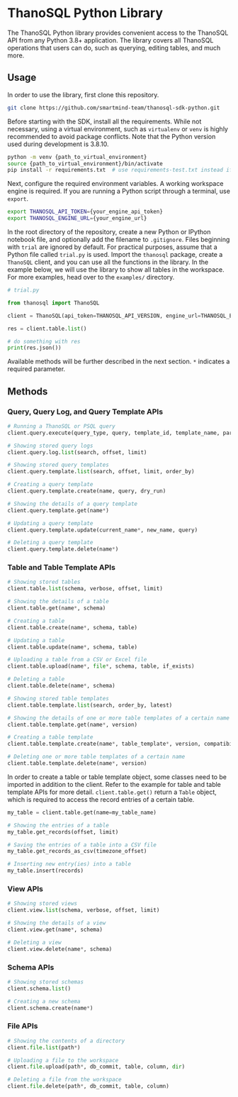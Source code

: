 # ThanoSQL Python Library

The ThanoSQL Python library provides convenient access to the ThanoSQL API from any Python 3.8+ application. The library covers all ThanoSQL operations that users can do, such as querying, editing tables, and much more.

## Usage

In order to use the library, first clone this repository.

```bash
git clone https://github.com/smartmind-team/thanosql-sdk-python.git
```

Before starting with the SDK, install all the requirements. While not necessary, using a virtual environment, such as `virtualenv` or `venv` is highly recommended to avoid package conflicts. Note that the Python version used during development is 3.8.10.

```bash
python -m venv {path_to_virtual_environment}
source {path_to_virtual_environment}/bin/activate
pip install -r requirements.txt  # use requirements-test.txt instead if you want to develop unit tests
```

Next, configure the required environment variables. A working workspace engine is required. If you are running a Python script through a terminal, use `export`.

```bash
export THANOSQL_API_TOKEN={your_engine_api_token}
export THANOSQL_ENGINE_URL={your_engine_url}
```

In the root directory of the repository, create a new Python or IPython notebook file, and optionally add the filename to `.gitignore`. Files beginning with `trial` are ignored by default. For practical purposes, assume that a Python file called `trial.py` is used. Import the `thanosql` package, create a `ThanoSQL` client, and you can use all the functions in the library. In the example below, we will use the library to show all tables in the workspace. For more examples, head over to the `examples/` directory.

```python
# trial.py

from thanosql import ThanoSQL

client = ThanoSQL(api_token=THANOSQL_API_VERSION, engine_url=THANOSQL_ENGINE_URL)

res = client.table.list()

# do something with res
print(res.json())

```

Available methods will be further described in the next section. `*` indicates a required parameter.

## Methods

### Query, Query Log, and Query Template APIs

```python
# Running a ThanoSQL or PSQL query
client.query.execute(query_type, query, template_id, template_name, parameters, schema, table_name, overwrite, max_results)

# Showing stored query logs
client.query.log.list(search, offset, limit)

# Showing stored query templates
client.query.template.list(search, offset, limit, order_by)

# Creating a query template
client.query.template.create(name, query, dry_run)

# Showing the details of a query template
client.query.template.get(name*)

# Updating a query template
client.query.template.update(current_name*, new_name, query)

# Deleting a query template
client.query.template.delete(name*)
```

### Table and Table Template APIs

```python
# Showing stored tables
client.table.list(schema, verbose, offset, limit)

# Showing the details of a table
client.table.get(name*, schema)

# Creating a table
client.table.create(name*, schema, table)

# Updating a table
client.table.update(name*, schema, table)

# Uploading a table from a CSV or Excel file
client.table.upload(name*, file*, schema, table, if_exists)

# Deleting a table
client.table.delete(name*, schema)

# Showing stored table templates
client.table.template.list(search, order_by, latest)

# Showing the details of one or more table templates of a certain name
client.table.template.get(name*, version)

# Creating a table template
client.table.template.create(name*, table_template*, version, compatibility)

# Deleting one or more table templates of a certain name
client.table.template.delete(name*, version)
```

In order to create a table or table template object, some classes need to be imported in addition to the client. Refer to the example for table and table template APIs for more detail. `client.table.get()` return a `Table` object, which is required to access the record entries of a certain table.

```python
my_table = client.table.get(name=my_table_name)

# Showing the entries of a table
my_table.get_records(offset, limit)

# Saving the entries of a table into a CSV file
my_table.get_records_as_csv(timezone_offset)

# Inserting new entry(ies) into a table
my_table.insert(records)
```

### View APIs

```python
# Showing stored views
client.view.list(schema, verbose, offset, limit)

# Showing the details of a view
client.view.get(name*, schema)

# Deleting a view
client.view.delete(name*, schema)
```

### Schema APIs

```python
# Showing stored schemas
client.schema.list()

# Creating a new schema
client.schema.create(name*)
```

### File APIs

```python
# Showing the contents of a directory
client.file.list(path*)

# Uploading a file to the workspace
client.file.upload(path*, db_commit, table, column, dir)

# Deleting a file from the workspace
client.file.delete(path*, db_commit, table, column)
```
